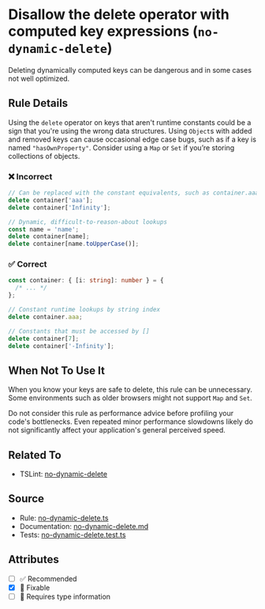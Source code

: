 # Disallow the delete operator with computed key expressions (`no-dynamic-delete`)

Deleting dynamically computed keys can be dangerous and in some cases not well optimized.

## Rule Details

Using the `delete` operator on keys that aren't runtime constants could be a sign that you're using the wrong data structures.
Using `Object`s with added and removed keys can cause occasional edge case bugs, such as if a key is named `"hasOwnProperty"`.
Consider using a `Map` or `Set` if you’re storing collections of objects.

<!--tabs-->

### ❌ Incorrect

```ts
// Can be replaced with the constant equivalents, such as container.aaa
delete container['aaa'];
delete container['Infinity'];

// Dynamic, difficult-to-reason-about lookups
const name = 'name';
delete container[name];
delete container[name.toUpperCase()];
```

### ✅ Correct

```ts
const container: { [i: string]: number } = {
  /* ... */
};

// Constant runtime lookups by string index
delete container.aaa;

// Constants that must be accessed by []
delete container[7];
delete container['-Infinity'];
```

## When Not To Use It

When you know your keys are safe to delete, this rule can be unnecessary.
Some environments such as older browsers might not support `Map` and `Set`.

Do not consider this rule as performance advice before profiling your code's bottlenecks.
Even repeated minor performance slowdowns likely do not significantly affect your application's general perceived speed.

## Related To

- TSLint: [no-dynamic-delete](https://palantir.github.io/tslint/rules/no-dynamic-delete)

## Source

- Rule: [no-dynamic-delete.ts](https://github.com/typescript-eslint/typescript-eslint/blob/main/packages/eslint-plugin/src/rules/no-dynamic-delete.ts)
- Documentation: [no-dynamic-delete.md](https://github.com/typescript-eslint/typescript-eslint/blob/main/packages/eslint-plugin/docs/rules/no-dynamic-delete.md)
- Tests: [no-dynamic-delete.test.ts](https://github.com/typescript-eslint/typescript-eslint/blob/main/packages/eslint-plugin/tests/rules/no-dynamic-delete.test.ts)

## Attributes

- [ ] ✅ Recommended
- [x] 🔧 Fixable
- [ ] 💭 Requires type information
